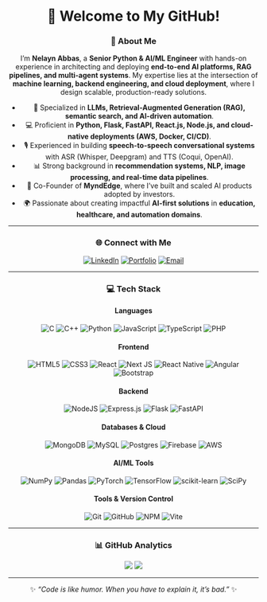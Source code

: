 <div align="center">

# 👋 Welcome to My GitHub!

### 💫 About Me  
I’m **Nelayn Abbas**, a **Senior Python & AI/ML Engineer** with hands-on experience in architecting and deploying **end-to-end AI platforms, RAG pipelines, and multi-agent systems**. My expertise lies at the intersection of **machine learning, backend engineering, and cloud deployment**, where I design scalable, production-ready solutions.  

- 🧠 Specialized in **LLMs, Retrieval-Augmented Generation (RAG), semantic search, and AI-driven automation**.  
- 💻 Proficient in **Python, Flask, FastAPI, React.js, Node.js, and cloud-native deployments (AWS, Docker, CI/CD)**.  
- 🎙 Experienced in building **speech-to-speech conversational systems** with ASR (Whisper, Deepgram) and TTS (Coqui, OpenAI).  
- 📊 Strong background in **recommendation systems, NLP, image processing, and real-time data pipelines**.  
- 🚀 Co-Founder of **MyndEdge**, where I’ve built and scaled AI products adopted by investors.  
- 🌍 Passionate about creating impactful **AI-first solutions** in **education, healthcare, and automation domains**. 

---

### 🌐 Connect with Me  
[![LinkedIn](https://img.shields.io/badge/LinkedIn-%230077B5.svg?logo=linkedin&logoColor=white)](https://linkedin.com/in/nelayn-abbas)  [![Portfolio](https://img.shields.io/badge/Portfolio-%23000000.svg?style=for-the-badge&logo=vercel&logoColor=white)]([https://](https://nelaynabbas.github.io/Portfolio/))  [![Email](https://img.shields.io/badge/Email-D14836?style=for-the-badge&logo=gmail&logoColor=white)](mailto:nelaynabbas5@gmail.com)  

---

### 💻 Tech Stack  

#### Languages  
![C](https://img.shields.io/badge/c-%2300599C.svg?style=for-the-badge&logo=c&logoColor=white) ![C++](https://img.shields.io/badge/c++-%2300599C.svg?style=for-the-badge&logo=c%2B%2B&logoColor=white) ![Python](https://img.shields.io/badge/python-3670A0.svg?style=for-the-badge&logo=python&logoColor=ffdd54)  ![JavaScript](https://img.shields.io/badge/javascript-%23323330.svg?style=for-the-badge&logo=javascript&logoColor=%23F7DF1E) ![TypeScript](https://img.shields.io/badge/typescript-%23007ACC.svg?style=for-the-badge&logo=typescript&logoColor=white) ![PHP](https://img.shields.io/badge/php-%23777BB4.svg?style=for-the-badge&logo=php&logoColor=white)  

#### Frontend  
![HTML5](https://img.shields.io/badge/html5-%23E34F26.svg?style=for-the-badge&logo=html5&logoColor=white)  ![CSS3](https://img.shields.io/badge/css3-%231572B6.svg?style=for-the-badge&logo=css3&logoColor=white)  ![React](https://img.shields.io/badge/react-%2320232a.svg?style=for-the-badge&logo=react&logoColor=%2361DAFB) ![Next JS](https://img.shields.io/badge/Next-black?style=for-the-badge&logo=next.js&logoColor=white)  ![React Native](https://img.shields.io/badge/react_native-%2320232a.svg?style=for-the-badge&logo=react&logoColor=%2361DAFB)  ![Angular](https://img.shields.io/badge/angular-%23DD0031.svg?style=for-the-badge&logo=angular&logoColor=white) ![Bootstrap](https://img.shields.io/badge/bootstrap-%238511FA.svg?style=for-the-badge&logo=bootstrap&logoColor=white)  

#### Backend  
![NodeJS](https://img.shields.io/badge/node.js-6DA55F.svg?style=for-the-badge&logo=node.js&logoColor=white) ![Express.js](https://img.shields.io/badge/express.js-%23404d59.svg?style=for-the-badge&logo=express&logoColor=%2361DAFB)  ![Flask](https://img.shields.io/badge/flask-%23000.svg?style=for-the-badge&logo=flask&logoColor=white) ![FastAPI](https://img.shields.io/badge/FastAPI-005571.svg?style=for-the-badge&logo=fastapi)  

#### Databases & Cloud  
![MongoDB](https://img.shields.io/badge/MongoDB-%234ea94b.svg?style=for-the-badge&logo=mongodb&logoColor=white) ![MySQL](https://img.shields.io/badge/mysql-4479A1.svg?style=for-the-badge&logo=mysql&logoColor=white)  ![Postgres](https://img.shields.io/badge/postgres-%23316192.svg?style=for-the-badge&logo=postgresql&logoColor=white)  ![Firebase](https://img.shields.io/badge/firebase-a08021.svg?style=for-the-badge&logo=firebase&logoColor=ffcd34) ![AWS](https://img.shields.io/badge/AWS-%23FF9900.svg?style=for-the-badge&logo=amazon-aws&logoColor=white)  

#### AI/ML Tools  
![NumPy](https://img.shields.io/badge/numpy-%23013243.svg?style=for-the-badge&logo=numpy&logoColor=white) ![Pandas](https://img.shields.io/badge/pandas-%23150458.svg?style=for-the-badge&logo=pandas&logoColor=white)  ![PyTorch](https://img.shields.io/badge/PyTorch-%23EE4C2C.svg?style=for-the-badge&logo=PyTorch&logoColor=white) ![TensorFlow](https://img.shields.io/badge/TensorFlow-%23FF6F00.svg?style=for-the-badge&logo=TensorFlow&logoColor=white)  ![scikit-learn](https://img.shields.io/badge/scikit--learn-%23F7931E.svg?style=for-the-badge&logo=scikit-learn&logoColor=white) ![SciPy](https://img.shields.io/badge/SciPy-%230C55A5.svg?style=for-the-badge&logo=scipy&logoColor=%white)  

#### Tools & Version Control  
![Git](https://img.shields.io/badge/git-%23F05033.svg?style=for-the-badge&logo=git&logoColor=white) ![GitHub](https://img.shields.io/badge/github-%23121011.svg?style=for-the-badge&logo=github&logoColor=white)  ![NPM](https://img.shields.io/badge/NPM-%23CB3837.svg?style=for-the-badge&logo=npm&logoColor=white) ![Vite](https://img.shields.io/badge/vite-%23646CFF.svg?style=for-the-badge&logo=vite&logoColor=white)  

---

### 📊 GitHub Analytics  
![](https://github-profile-summary-cards.vercel.app/api/cards/profile-details?username=nelaynabbas&theme=github_dark)  ![](https://github-readme-stats.vercel.app/api/top-langs/?username=nelaynabbas&layout=compact&theme=github_dark&hide_border=true)  

---

✨ *“Code is like humor. When you have to explain it, it’s bad.”* ✨  

</div>
